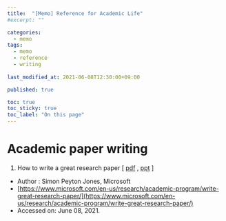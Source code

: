 ```yaml
---
title:  "[Memo] Reference for Academic Life"
#excerpt: ""

categories:
  - memo
tags:
  - memo
  - reference
  - writing
  
last_modified_at: 2021-06-08T12:30:00+09:00

published: true

toc: true
toc_sticky: true
toc_label: "On this page"
---
```


# Academic paper writing
1. How to write a great research paper
\[ [pdf](https://www.microsoft.com/en-us/research/wp-content/uploads/2016/07/How-to-write-a-great-research-paper.pdf) , [ppt](https://www.microsoft.com/en-us/research/wp-content/uploads/2016/08/How-to-write-a-great-research-paper.pptx) \]
  - Author : Simon Peyton Jones, Microsoft
  - [https://www.microsoft.com/en-us/research/academic-program/write-great-research-paper/](https://www.microsoft.com/en-us/research/academic-program/write-great-research-paper/)
  - Accessed on: June 08, 2021.

